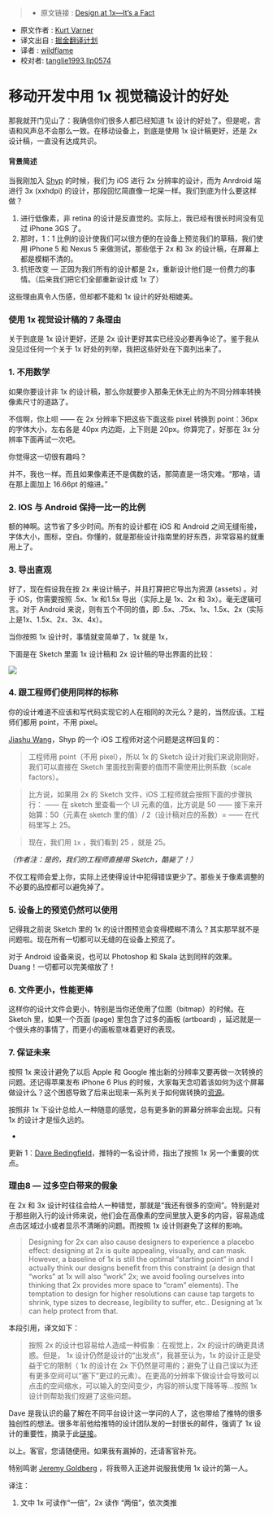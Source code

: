 >* 原文链接 : [Design at 1x—It’s a Fact](https://medium.com/shyp-design/design-at-1x-its-a-fact-249c5b896536)
* 原文作者 : [Kurt Varner](https://medium.com/@kurtvarner)
* 译文出自 : [掘金翻译计划](https://github.com/xitu/gold-miner)
* 译者 : [wildflame](https://github.com/wild-flame/)
* 校对者: [tanglie1993](https://github.com/tanglie1993/),[llp0574](https://github.com/llp0574)

# 移动开发中用 1x 视觉稿设计的好处

那我就开门见山了：我确信你们很多人都已经知道 1x 设计的好处了。但是呢，言语和风声总不会那么一致。在移动设备上，到底是使用 1x 设计稿更好，还是 2x 设计稿，一直没有达成共识。

#### 背景简述

当我刚加入 [Shyp](http://shyp.com) 的时候，我们为 iOS 进行 2x 分辨率的设计，而为 Anrdroid 端进行 3x (xxhdpi) 的设计，那段回忆简直像一坨屎一样。我们到底为什么要这样做？

1.  进行低像素，非 retina 的设计是反直觉的。实际上，我已经有很长时间没有见过 iPhone 3GS 了。
2.  那时，1：1 比例的设计使我们可以很方便的在设备上预览我们的草稿，我们使用 iPhone 5 和 Nexus 5 来做测试，那些低于 2x 和 3x 的设计稿，在屏幕上都是模糊不清的。
3.  抗拒改变 — 正因为我们所有的设计都是 2x，重新设计他们是一份费力的事情。（后来我们把它们全部重新设计成 1x 了）

这些理由真令人伤感，但却都不能和 1x 设计的好处相媲美。

### 使用 1x 视觉设计稿的 7 条理由

关于到底是 1x 设计更好，还是 2x 设计更好其实已经没必要再争论了。鉴于我从没见过任何一个关于 1x 好处的列举，我把这些好处在下面列出来了。

### 1\. 不用数学

如果你要设计非 1x 的设计稿，那么你就要步入那条无休无止的为不同分辨率转换像素尺寸的道路了。

不信啊，你上呗 —— 在 2x 分辨率下把这些下面这些 pixel 转换到 point：36px 的字体大小，左右各是 40px 内边距，上下则是 20px。你算完了，好那在 3x 分辨率下面再试一次吧。

你觉得这一切很有趣吗？

并不，我也一样。而且如果像素还不是偶数的话，那简直是一场灾难。“那啥，请在那上面加上 16.66pt 的缩进。”

### 2\. IOS 与 Android 保持一比一的比例

额的神啊。这节省了多少时间。所有的设计都在 iOS 和 Android 之间无缝衔接，字体大小，图标，空白。你懂的，就是那些设计指南里的好东西，非常容易的就重用上了。

### 3\. 导出直观

好了，现在假设我在按 2x 来设计稿子，并且打算把它导出为资源 (assets) 。对于 iOS，你需要按照 .5x、1x 和1.5x 导出（实际上是 1x、2x 和 3x）。毫无逻辑可言。对于 Android 来说，则有五个不同的值，即 .5x、.75x、1x、1.5x、2x（实际上是1x、1.5x、2x、3x、4x）。

当你按照 1x 设计时，事情就变简单了，1x 就是 1x，

下面是在 Sketch 里面 1x 设计稿和 2x 设计稿的导出界面的比较：

![](http://ww2.sinaimg.cn/large/a490147fgw1f5l6ixmm78j20m80own0l.jpg)

### 4\. 跟工程师们使用同样的标称

<span class="markup--quote markup--p-quote is-other" data-creator-ids="anon">你的设计难道不应该和写代码实现它的人在相同的次元么？是的，当然应该。工程师们都用 point，不用 pixel。</span>

[Jiashu Wang](https://twitter.com/jiashuw)，Shyp 的一个 iOS 工程师对这个问题是这样回复的：

> 工程师用 point（不用 pixel），所以 1x 的 Sketch 设计对我们来说刚刚好，我们可以直接在 Sketch 里面找到需要的值而不需使用比例系数（scale factors）。

> 比方说，如果用 2x 的 Sketch 文件，iOS 工程师就会按照下面的步骤执行：
> —— 在 sketch 里查看一个 UI 元素的值，比方说是 50
> —— 接下来开始算：50（元素在 sketch 里的值）/ 2（设计稿对应的系数）=
> —— 在代码里写上 25。

> 现在，我们用 `1x` ，我们看到 25 ，就是 25。

_（作者注：是的，我们的工程师直接用 Sketch，酷毙了！）_

不仅工程师会爱上你，实际上还使得设计中犯得错误更少了。那些关于像素调整的不必要的品控都可以避免掉了。

### 5\. 设备上的预览仍然可以使用

记得我之前说 Sketch 里的 1x 的设计图预览会变得模糊不清么？其实那早就不是问题啦。现在所有一切都可以无缝的在设备上预览了。

对于 Android 设备来说，也可以 Photoshop 和 Skala 达到同样的效果。Duang！一切都可以完美缩放了！

### 6\. 文件更小，性能更棒

这样你的设计文件会更小，特别是当你还使用了位图（bitmap）的时候。在 Sketch 里，如果一个页面 (page) 里包含了过多的画板 (artboard) ，延迟就是一个很头疼的事情了，而更小的画板意味着更好的表现。

### 7\. 保证未来

按照 1x 来设计避免了以后 Apple 和 Google 推出新的分辨率又要再做一次转换的问题。还记得苹果发布 iPhone 6 Plus 的时候，大家每天念叨着该如何为这个屏幕做设计么？这个困惑导致了后来出现来一系列关于如何做转换的[资源](http://www.paintcodeapp.com/news/iphone-6-screens-demystified)。

按照非 1x 下设计总给人一种随意的感觉，总有更多新的屏幕分辨率会出现。只有 1x 的设计才是恒久远的。

-

更新 1：[Dave Bedingfield](https://twitter.com/dbedingfield)，推特的一名设计师，指出了按照 1x 另一个重要的优点。

### **理由8 — 过多空白带来的假象**

在 2x 和 3x 设计时往往会给人一种错觉，那就是“我还有很多的空间”。特别是对于那些刚入行的设计师来说，他们会在高像素的空间里放入更多的内容，容易造成点击区域过小或者显示不清晰的问题。而按照 1x 设计则避免了这样的影响。

> Designing for 2x can also cause designers to experience a placebo effect: designing at 2x is quite appealing, visually, and can mask. However, a baseline of 1x is still the optimal “starting point” in and I actually think our designs benefit from this constraint (a design that “works” at 1x will also “work” 2x; we avoid fooling ourselves into thinking that 2x provides more space to “cram” elements). The temptation to design for higher resolutions can cause tap targets to shrink, type sizes to decrease, legibility to suffer, etc.. Designing at 1x can help protect from that.

本段引用，译文如下：

> 按照 2x 的设计也容易给人造成一种假象：在视觉上，2x 的设计的确更具诱惑。但是， 1x 设计仍然是设计的“出发点”，我甚至认为，1x 的设计正是受益于它的限制（ 1x 的设计在 2x 下仍然是可用的；避免了让自己误以为还有更多空间可以“塞下”更过的元素）。在更高的分辨率下做设计会导致可以点击的空间缩水，可以输入的空间变少，内容的辨认度下降等等...按照 1x 设计则帮助我们规避了这些问题。

Dave 是我认识的最了解在不同平台设计这一学问的人了，这也带给了推特的很多独创性的想法。很多年前他给推特的设计团队发的一封很长的邮件，强调了 1x 设计的重要性，摘录于此[链接](https://medium.com/@kurtvarner/heres-an-excerpt-from-dave-bedingfield-s-email-to-the-twitter-design-team-articulating-the-103b82055b70#.t09g4p9ne)。

以上。客官，您请随便用。如果我有漏掉的，还请客官补充。

特别鸣谢 [Jeremy Goldberg](https://twitter.com/jeremygoldbrg) ，将我带入正途并说服我使用 1x 设计的第一人。

译注：

1. 文中 1x 可读作“一倍”，2x 读作 “两倍”，依次类推

